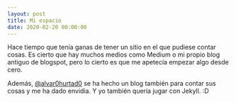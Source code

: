 ```yaml
---
layout: post
title: Mi espacio
date: 2020-02-20 00:00:00
---
```


Hace tiempo que tenía ganas de tener un sitio en el que pudiese contar cosas.
Es cierto que hay muchos medios como Medium o mi propio blog antiguo de blogspot, 
pero lo cierto es que me apetecía empezar algo desde cero.

Además, [@alvar0hurtad0](https://www.alvar0hurtad0.es/) se ha hecho un blog también para 
contar sus cosas y me ha dado envidia. Y yo también quería jugar con Jekyll. :D
